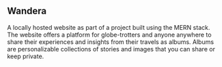 ## Wandera
A locally hosted website as part of a project built using the MERN stack. The website offers a platform for globe-trotters and anyone anywhere to share their experiences and insights from their travels as albums. Albums are personalizable collections of stories and images that you can share or keep private.

